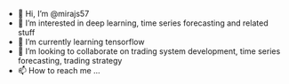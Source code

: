 - 👋 Hi, I’m @mirajs57
- 👀 I’m interested in deep learning, time series forecasting and related stuff
- 🌱 I’m currently learning tensorflow
- 💞️ I’m looking to collaborate on trading system development, time series forecasting, trading strategy
- 📫 How to reach me ...

<!---
mirajs57/mirajs57 is a ✨ special ✨ repository because its `README.md` (this file) appears on your GitHub profile.
You can click the Preview link to take a look at your changes.
--->

